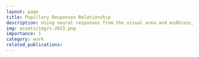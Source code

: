 ```yaml
---
layout: page
title: Pupillary Responses Relationship
description: Using neural responses from the visual area and midbrain, we predicted the pupillary area of mice. Our findings highlighted a regulatory impact of the visual cortex on the iris muscles, influencing the pupillary area.
img: assets/img/s-2023.png
importance: 1
category: work
related_publications:
---
```


